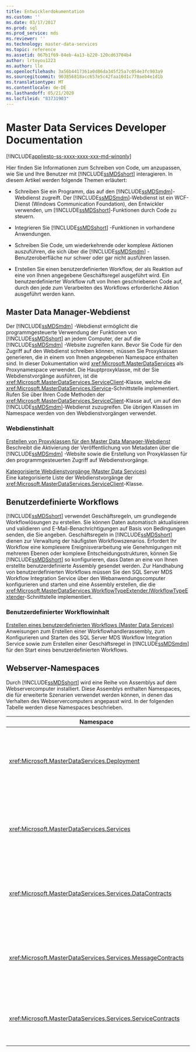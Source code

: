 ```yaml
---
title: Entwicklerdokumentation
ms.custom: ''
ms.date: 03/17/2017
ms.prod: sql
ms.prod_service: mds
ms.reviewer: ''
ms.technology: master-data-services
ms.topic: reference
ms.assetid: 067b1f69-84eb-4a13-b220-120cd63704b4
author: lrtoyou1223
ms.author: lle
ms.openlocfilehash: 3a56b4417361a0d86da345f25a7c054e3fc903a9
ms.sourcegitcommit: 903856818acc657e5c42faa16d1c770aeb4e1d1b
ms.translationtype: MT
ms.contentlocale: de-DE
ms.lasthandoff: 05/21/2020
ms.locfileid: "83731903"
---
```

# <a name="master-data-services-developer-documentation"></a>Master Data Services Developer Documentation

[!INCLUDE[appliesto-ss-xxxx-xxxx-xxx-md-winonly](../../includes/appliesto-ss-xxxx-xxxx-xxx-md-winonly.md)]

  Hier finden Sie Informationen zum Schreiben von Code, um anzupassen, wie Sie und Ihre Benutzer mit [!INCLUDE[ssMDSshort](../../includes/ssmdsshort-md.md)] interagieren. In diesem Artikel werden folgende Themen erläutert:  
  
-   Schreiben Sie ein Programm, das auf den [!INCLUDE[ssMDSmdm](../../includes/ssmdsmdm-md.md)]-Webdienst zugreift. Der [!INCLUDE[ssMDSmdm](../../includes/ssmdsmdm-md.md)]-Webdienst ist ein WCF-Dienst (Windows Communication Foundation), den Entwickler verwenden, um [!INCLUDE[ssMDSshort](../../includes/ssmdsshort-md.md)]-Funktionen durch Code zu steuern.  
  
-   Integrieren Sie [!INCLUDE[ssMDSshort](../../includes/ssmdsshort-md.md)] -Funktionen in vorhandene Anwendungen.  
  
-   Schreiben Sie Code, um wiederkehrende oder komplexe Aktionen auszuführen, die sich über die [!INCLUDE[ssMDSmdm](../../includes/ssmdsmdm-md.md)] -Benutzeroberfläche nur schwer oder gar nicht ausführen lassen.  
  
-   Erstellen Sie einen benutzerdefinierten Workflow, der als Reaktion auf eine von Ihnen angegebene Geschäftsregel ausgeführt wird. Ein benutzerdefinierter Workflow ruft von Ihnen geschriebenen Code auf, durch den jede zum Verarbeiten des Workflows erforderliche Aktion ausgeführt werden kann.  
  
## <a name="master-data-manager-web-service"></a>Master Data Manager-Webdienst  
 Der [!INCLUDE[ssMDSmdm](../../includes/ssmdsmdm-md.md)] -Webdienst ermöglicht die programmgesteuerte Verwendung der Funktionen von [!INCLUDE[ssMDSshort](../../includes/ssmdsshort-md.md)] an jedem Computer, der auf die [!INCLUDE[ssMDSmdm](../../includes/ssmdsmdm-md.md)] -Website zugreifen kann. Bevor Sie Code für den Zugriff auf den Webdienst schreiben können, müssen Sie Proxyklassen generieren, die in einem von Ihnen angegebenen Namespace enthalten sind. In dieser Dokumentation wird <xref:Microsoft.MasterDataServices> als Proxynamespace verwendet. Die Hauptproxyklasse, mit der Sie Webdienstvorgänge ausführen, ist die <xref:Microsoft.MasterDataServices.ServiceClient>-Klasse, welche die <xref:Microsoft.MasterDataServices.IService>-Schnittstelle implementiert. Rufen Sie über Ihren Code Methoden der <xref:Microsoft.MasterDataServices.ServiceClient>-Klasse auf, um auf den [!INCLUDE[ssMDSmdm](../../includes/ssmdsmdm-md.md)]-Webdienst zuzugreifen. Die übrigen Klassen im Namespace werden von den Webdienstvorgängen verwendet.  
  
### <a name="web-service-content"></a>Webdienstinhalt  
 [Erstellen von Proxyklassen für den Master Data Manager-Webdienst](../../master-data-services/develop/create-master-data-manager-web-service-proxy-classes.md)  
 Beschreibt die Aktivierung der Veröffentlichung von Metadaten über die [!INCLUDE[ssMDSmdm](../../includes/ssmdsmdm-md.md)] -Website sowie die Erstellung von Proxyklassen für den programmgesteuerten Zugriff auf Webdienstvorgänge.  
  
 [Kategorisierte Webdienstvorgänge &#40;Master Data Services&#41;](../../master-data-services/develop/categorized-web-service-operations-master-data-services.md)  
 Eine kategorisierte Liste der Webdienstvorgänge der <xref:Microsoft.MasterDataServices.ServiceClient>-Klasse.  
  
## <a name="custom-workflows"></a>Benutzerdefinierte Workflows  
 [!INCLUDE[ssMDSshort](../../includes/ssmdsshort-md.md)] verwendet Geschäftsregeln, um grundlegende Workflowlösungen zu erstellen. Sie können Daten automatisch aktualisieren und validieren und E-Mail-Benachrichtigungen auf Basis von Bedingungen senden, die Sie angeben. Geschäftsregeln in [!INCLUDE[ssMDSshort](../../includes/ssmdsshort-md.md)] dienen zur Verwaltung der häufigsten Workflowszenarios. Erfordert Ihr Workflow eine komplexere Ereignisverarbeitung wie Genehmigungen mit mehreren Ebenen oder komplexe Entscheidungsstrukturen, können Sie [!INCLUDE[ssMDSshort](../../includes/ssmdsshort-md.md)] so konfigurieren, dass Daten an eine von Ihnen erstellte benutzerdefinierte Assembly gesendet werden. Zur Handhabung von benutzerdefinierten Workflows müssen Sie den SQL Server MDS Workflow Integration Service über den Webanwendungscomputer konfigurieren und starten und eine Assembly erstellen, die die <xref:Microsoft.MasterDataServices.WorkflowTypeExtender.IWorkflowTypeExtender>-Schnittstelle implementiert.  
  
### <a name="custom-workflow-content"></a>Benutzerdefinierter Workflowinhalt  
 [Erstellen eines benutzerdefinierten Workflows &#40;Master Data Services&#41;](../../master-data-services/develop/create-a-custom-workflow-master-data-services.md)  
 Anweisungen zum Erstellen einer Workflowhandlerassembly, zum Konfigurieren und Starten des SQL Server MDS Workflow Integration Service sowie zum Erstellen einer Geschäftsregel in [!INCLUDE[ssMDSmdm](../../includes/ssmdsmdm-md.md)] für den Start eines benutzerdefinierten Workflows.  
  
## <a name="web-server-namespaces"></a>Webserver-Namespaces  
 Durch [!INCLUDE[ssMDSshort](../../includes/ssmdsshort-md.md)] wird eine Reihe von Assemblys auf dem Webservercomputer installiert. Diese Assemblys enthalten Namespaces, die für erweiterte Szenarien verwendet werden können, in denen das Verhalten des Webservercomputers angepasst wird. In der folgenden Tabelle werden diese Namespaces beschrieben.  
  
|Namespace|BESCHREIBUNG|  
|---------------|-----------------|  
|<xref:Microsoft.MasterDataServices.Deployment>|Enthält Klassen, die zum Erstellen eines Bereitstellungspakets aus einem Modell und zum Bereitstellen eines Pakets in einer [!INCLUDE[ssMDSshort](../../includes/ssmdsshort-md.md)]-Datenbank verwendet werden können.|  
|<xref:Microsoft.MasterDataServices.Services>|Enthält eine Klasse zum Empfangen und Verarbeiten von Webdienstvorgängen, die durch die [!INCLUDE[ssMDSmdm](../../includes/ssmdsmdm-md.md)]-Webanwendung an den Webservercomputer übergeben wurden.|  
|<xref:Microsoft.MasterDataServices.Services.DataContracts>|Enthält Klassen, mit denen definiert wird, wie Daten vom Clientcomputer über die [!INCLUDE[ssMDSmdm](../../includes/ssmdsmdm-md.md)] -Webanwendung an den Webservercomputer übergeben werden.|  
|<xref:Microsoft.MasterDataServices.Services.MessageContracts>|Enthält Klassen, mit denen definiert wird, wie Anforderungen und Antworten vom Clientcomputer über die [!INCLUDE[ssMDSmdm](../../includes/ssmdsmdm-md.md)] -Webanwendung an den Webservercomputer übergeben werden.|  
|<xref:Microsoft.MasterDataServices.Services.ServiceContracts>|Enthält die Schnittstelle, mit der die Vorgänge definiert werden, die durch den [!INCLUDE[ssMDSmdm](../../includes/ssmdsmdm-md.md)] -Webdienst aufgerufen werden können.|  
  
  
